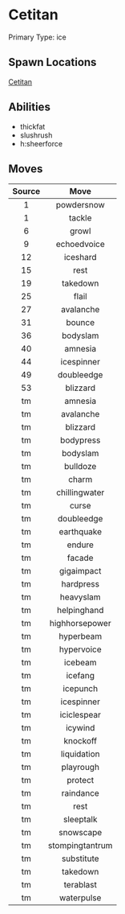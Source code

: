 # Cetitan  
Primary Type: ice  
  
## Spawn Locations  
[Cetitan](/data/spawn_presets/cetitan.md)  
  
## Abilities  
  * thickfat
  * slushrush
  * h:sheerforce
  
  
## Moves  
  
| Source | Move |  
|:---:|:---:|  
| 1 | powdersnow |  
| 1 | tackle |  
| 6 | growl |  
| 9 | echoedvoice |  
| 12 | iceshard |  
| 15 | rest |  
| 19 | takedown |  
| 25 | flail |  
| 27 | avalanche |  
| 31 | bounce |  
| 36 | bodyslam |  
| 40 | amnesia |  
| 44 | icespinner |  
| 49 | doubleedge |  
| 53 | blizzard |  
| tm | amnesia |  
| tm | avalanche |  
| tm | blizzard |  
| tm | bodypress |  
| tm | bodyslam |  
| tm | bulldoze |  
| tm | charm |  
| tm | chillingwater |  
| tm | curse |  
| tm | doubleedge |  
| tm | earthquake |  
| tm | endure |  
| tm | facade |  
| tm | gigaimpact |  
| tm | hardpress |  
| tm | heavyslam |  
| tm | helpinghand |  
| tm | highhorsepower |  
| tm | hyperbeam |  
| tm | hypervoice |  
| tm | icebeam |  
| tm | icefang |  
| tm | icepunch |  
| tm | icespinner |  
| tm | iciclespear |  
| tm | icywind |  
| tm | knockoff |  
| tm | liquidation |  
| tm | playrough |  
| tm | protect |  
| tm | raindance |  
| tm | rest |  
| tm | sleeptalk |  
| tm | snowscape |  
| tm | stompingtantrum |  
| tm | substitute |  
| tm | takedown |  
| tm | terablast |  
| tm | waterpulse |  
  
